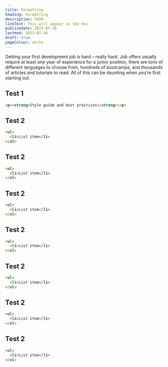 ```yaml
---
title: Formatting
heading: Formatting
description: TODO
linkText: This will appear in the box
publishdate: 2023-07-16
lastmod: 2023-07-16
draft: true
pageColour: white
---
```


Getting your first development job is hard – really hard. Job offers usually require at least one year of experience for a junior position, there are tons of different languages to choose from, hundreds of bootcamps, and thousands of articles and tutorials to read. All of this can be daunting when you’re first starting out.

## Test 1

```html
<p><strong>Style guide and best practices</strong></p>
```

## Test 2

```html
<ul>
  <li>List item</li>
</ul>
```

## Test 2

```html
<ul>
  <li>List item</li>
</ul>
```

## Test 2

```html
<ul>
  <li>List item</li>
</ul>
```

## Test 2

```html
<ul>
  <li>List item</li>
</ul>
```

## Test 2

```html
<ul>
  <li>List item</li>
</ul>
```

## Test 2

```html
<ul>
  <li>List item</li>
</ul>
```

## Test 2

```html
<ul>
  <li>List item</li>
</ul>
```
